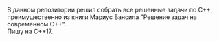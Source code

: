 В данном репозитории решил собрать все решенные задачи по С++, преимущественно из книги Мариус Бансила "Решение задач на современном С++".  
Пишу на С++17.
